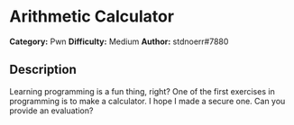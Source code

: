 # Arithmetic Calculator
**Category:** Pwn
**Difficulty:** Medium
**Author:** stdnoerr#7880

## Description

Learning programming is a fun thing, right?
One of the first exercises in programming is to make a calculator. I hope I made a secure one.
Can you provide an evaluation?

